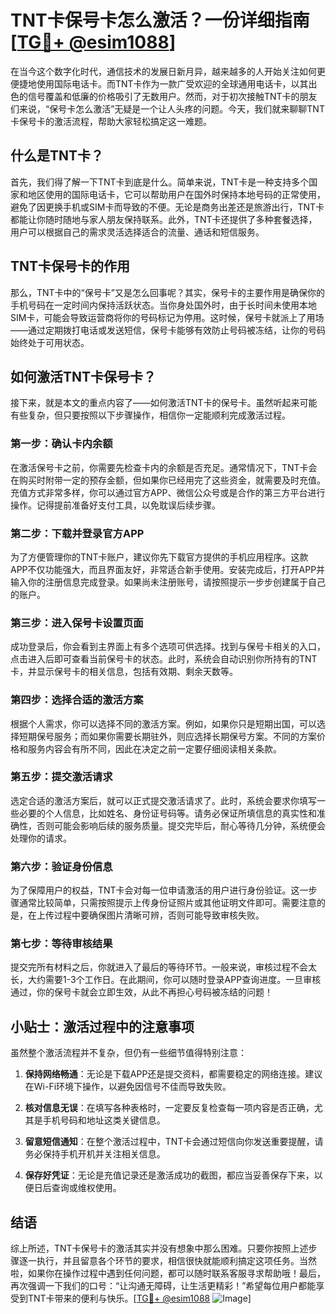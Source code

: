 # TNT卡保号卡怎么激活？一份详细指南[[TG💪+ @esim1088](https://t.me/s/esim1088)]

在当今这个数字化时代，通信技术的发展日新月异，越来越多的人开始关注如何更便捷地使用国际电话卡。而TNT卡作为一款广受欢迎的全球通用电话卡，以其出色的信号覆盖和低廉的价格吸引了无数用户。然而，对于初次接触TNT卡的朋友们来说，“保号卡怎么激活”无疑是一个让人头疼的问题。今天，我们就来聊聊TNT卡保号卡的激活流程，帮助大家轻松搞定这一难题。

## 什么是TNT卡？

首先，我们得了解一下TNT卡到底是什么。简单来说，TNT卡是一种支持多个国家和地区使用的国际电话卡，它可以帮助用户在国外时保持本地号码的正常使用，避免了因更换手机或SIM卡而导致的不便。无论是商务出差还是旅游出行，TNT卡都能让你随时随地与家人朋友保持联系。此外，TNT卡还提供了多种套餐选择，用户可以根据自己的需求灵活选择适合的流量、通话和短信服务。

## TNT卡保号卡的作用

那么，TNT卡中的“保号卡”又是怎么回事呢？其实，保号卡的主要作用是确保你的手机号码在一定时间内保持活跃状态。当你身处国外时，由于长时间未使用本地SIM卡，可能会导致运营商将你的号码标记为停用。这时候，保号卡就派上了用场——通过定期拨打电话或发送短信，保号卡能够有效防止号码被冻结，让你的号码始终处于可用状态。

## 如何激活TNT卡保号卡？

接下来，就是本文的重点内容了——如何激活TNT卡的保号卡。虽然听起来可能有些复杂，但只要按照以下步骤操作，相信你一定能顺利完成激活过程。

### 第一步：确认卡内余额

在激活保号卡之前，你需要先检查卡内的余额是否充足。通常情况下，TNT卡会在购买时附带一定的预存金额，但如果你已经用完了这些资金，就需要及时充值。充值方式非常多样，你可以通过官方APP、微信公众号或是合作的第三方平台进行操作。记得提前准备好支付工具，以免耽误后续步骤。

### 第二步：下载并登录官方APP

为了方便管理你的TNT卡账户，建议你先下载官方提供的手机应用程序。这款APP不仅功能强大，而且界面友好，非常适合新手使用。安装完成后，打开APP并输入你的注册信息完成登录。如果尚未注册账号，请按照提示一步步创建属于自己的账户。

### 第三步：进入保号卡设置页面

成功登录后，你会看到主界面上有多个选项可供选择。找到与保号卡相关的入口，点击进入后即可查看当前保号卡的状态。此时，系统会自动识别你所持有的TNT卡，并显示保号卡的相关信息，包括有效期、剩余天数等。

### 第四步：选择合适的激活方案

根据个人需求，你可以选择不同的激活方案。例如，如果你只是短期出国，可以选择短期保号服务；而如果你需要长期驻外，则应选择长期保号方案。不同的方案价格和服务内容会有所不同，因此在决定之前一定要仔细阅读相关条款。

### 第五步：提交激活请求

选定合适的激活方案后，就可以正式提交激活请求了。此时，系统会要求你填写一些必要的个人信息，比如姓名、身份证号码等。请务必保证所填信息的真实性和准确性，否则可能会影响后续的服务质量。提交完毕后，耐心等待几分钟，系统便会处理你的请求。

### 第六步：验证身份信息

为了保障用户的权益，TNT卡会对每一位申请激活的用户进行身份验证。这一步骤通常比较简单，只需按照提示上传身份证照片或其他证明文件即可。需要注意的是，在上传过程中要确保图片清晰可辨，否则可能导致审核失败。

### 第七步：等待审核结果

提交完所有材料之后，你就进入了最后的等待环节。一般来说，审核过程不会太长，大约需要1-3个工作日。在此期间，你可以随时登录APP查询进度。一旦审核通过，你的保号卡就会立即生效，从此不再担心号码被冻结的问题！

## 小贴士：激活过程中的注意事项

虽然整个激活流程并不复杂，但仍有一些细节值得特别注意：

1. **保持网络畅通**：无论是下载APP还是提交资料，都需要稳定的网络连接。建议在Wi-Fi环境下操作，以避免因信号不佳而导致失败。
   
2. **核对信息无误**：在填写各种表格时，一定要反复检查每一项内容是否正确，尤其是手机号码和地址这类关键信息。

3. **留意短信通知**：在整个激活过程中，TNT卡会通过短信向你发送重要提醒，请务必保持手机开机并关注相关信息。

4. **保存好凭证**：无论是充值记录还是激活成功的截图，都应当妥善保存下来，以便日后查询或维权使用。

## 结语

综上所述，TNT卡保号卡的激活其实并没有想象中那么困难。只要你按照上述步骤逐一执行，并且留意各个环节的要求，相信很快就能顺利搞定这项任务。当然啦，如果你在操作过程中遇到任何问题，都可以随时联系客服寻求帮助哦！最后，再次强调一下我们的口号：“让沟通无障碍，让生活更精彩！”希望每位用户都能享受到TNT卡带来的便利与快乐。[[TG💪+ @esim1088](https://t.me/s/esim1088) ![Image](https://i.postimg.cc/4NQfJmqS/Snipaste-2025-05-13-00-14-12.png)]